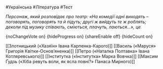 #Українська #Література #Тест

*Персонаж, який розповідає про театр: «На комедії одні виходять – поговорять, поговорять та й підуть; другі ж вийдуть те ж роблять; деколи під музику співають, сміються, плачуть, лаються…», це*

{noChangeVote on}
{hideProgress on}
{shareEnable off}
{hideCount on}

[[Злотницький («Хазяїн» Івана Карпенка-Карого)]]
[[Василь («Маруся» Григорія Квітки-Основ’яненка)]]
[[Петро («Наталка Полтавка» Івана Котляревського)]]
[[Інститутка («Інститутка» Марка Вовчка)]]
[[Максим Ґудзь («Хіба ревуть воли, як ясла повні?» Панаса Мирного)]]
